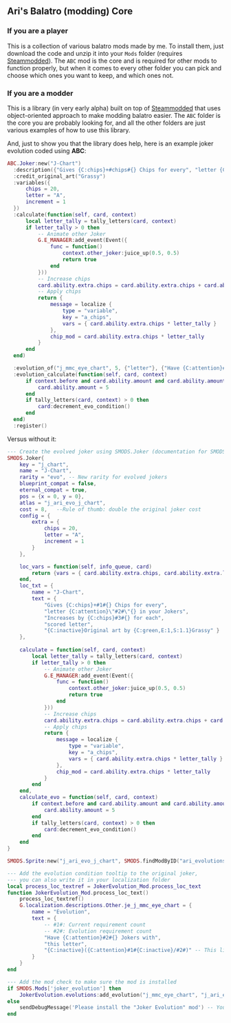 ## Ari's Balatro (modding) Core

### If you are a player
This is a collection of various balatro mods made by me. To install them, just download the code and unzip it into your `Mods` folder (requires [Steammodded](https://github.com/Steamodded/smods/wiki)). The `ABC` mod is the core and is required for other mods to function properly, but when it comes to every other folder you can pick and choose which ones you want to keep, and which ones not.

### If you are a modder
This is a library (in very early alpha) built on top of [Steammodded](https://github.com/Steamodded/smods/wiki) that uses object-oriented approach to make modding balatro easier. The `ABC` folder is the core you are probably looking for, and all the other folders are just various examples of how to use this library.

And, just to show you that the library does help, here is an example joker evolution coded using **ABC**:
```lua
ABC.Joker:new("J-Chart")
  :description({"Gives {C:chips}+#chips#{} Chips for every", "letter {C:attention}\"#letter#\"{} in your Jokers", "Increases by {C:chips}#increment#{} for each", "scored letter"})
  :credit_original_art("Grassy")
  :variables({
      chips = 20,
      letter = "A",
      increment = 1
  })
  :calculate(function(self, card, context)
      local letter_tally = tally_letters(card, context)
      if letter_tally > 0 then
          -- Animate other Joker
          G.E_MANAGER:add_event(Event({
              func = function()
                  context.other_joker:juice_up(0.5, 0.5)
                  return true
              end
          }))
          -- Increase chips
          card.ability.extra.chips = card.ability.extra.chips + card.ability.extra.increment * letter_tally
          -- Apply chips
          return {
              message = localize {
                  type = "variable",
                  key = "a_chips",
                  vars = { card.ability.extra.chips * letter_tally }
              },
              chip_mod = card.ability.extra.chips * letter_tally
          }
      end
  end)

  :evolution_of("j_mmc_eye_chart", 5, {"letter"}, {"Have {C:attention}#2#{} Jokers with", "this letter"})
  :evolution_calculate(function(self, card, context)
      if context.before and card.ability.amount and card.ability.amount > 0 then
          card.ability.amount = 5
      end
      if tally_letters(card, context) > 0 then
          card:decrement_evo_condition()
      end
  end)
  :register()
```
Versus without it:
```lua
--- Create the evolved joker using SMODS.Joker (documentation for SMODS.Joker available on the Steamodded wiki)
SMODS.Joker{
	key = "j_chart",
	name = "J-Chart",
	rarity = "evo", -- New rarity for evolved jokers
	blueprint_compat = false,
	eternal_compat = true,
	pos = {x = 0, y = 0},
	atlas = "j_ari_evo_j_chart",
	cost = 8,	--Rule of thumb: double the original joker cost
	config = {
		extra = {
			chips = 20,
			letter = "A",
			increment = 1
		}
	},

	loc_vars = function(self, info_queue, card)
		return {vars = { card.ability.extra.chips, card.ability.extra.letter, card.ability.extra.increment }}
	end,
	loc_txt = {
		name = "J-Chart",
		text = {
			"Gives {C:chips}+#1#{} Chips for every",
			"letter {C:attention}\"#2#\"{} in your Jokers",
			"Increases by {C:chips}#3#{} for each",
			"scored letter",
			"{C:inactive}Original art by {C:green,E:1,S:1.1}Grassy" }
	},
	
	calculate = function(self, card, context)
		local letter_tally = tally_letters(card, context)
		if letter_tally > 0 then
			-- Animate other Joker
			G.E_MANAGER:add_event(Event({
				func = function()
					context.other_joker:juice_up(0.5, 0.5)
					return true
				end
			}))
			-- Increase chips
			card.ability.extra.chips = card.ability.extra.chips + card.ability.extra.increment * letter_tally
			-- Apply chips
			return {
				message = localize {
					type = "variable",
					key = "a_chips",
					vars = { card.ability.extra.chips * letter_tally }
				},
				chip_mod = card.ability.extra.chips * letter_tally
			}
		end
	end,
	calculate_evo = function(self, card, context)
		if context.before and card.ability.amount and card.ability.amount > 0 then
			card.ability.amount = 5
		end
		if tally_letters(card, context) > 0 then
			card:decrement_evo_condition()
		end
	end
}

SMODS.Sprite:new("j_ari_evo_j_chart", SMODS.findModByID("ari_evolutions").path, "j_ari_evo_j_chart.png", 71, 95, "asset_atli"):register()

--- Add the evolution condition tooltip to the original joker,
--- you can also write it in your localization folder
local process_loc_textref = JokerEvolution_Mod.process_loc_text
function JokerEvolution_Mod.process_loc_text()
	process_loc_textref()
    G.localization.descriptions.Other.je_j_mmc_eye_chart = {
        name = "Evolution",
        text = {
			-- #1#: Current requirement count
			-- #2#: Evolution requirement count
			"Have {C:attention}#2#{} Jokers with", 
			"this letter",
			"{C:inactive}({C:attention}#1#{C:inactive}/#2#)" -- This line is important to keep track of the count
		}
    }
end

--- Add the mod check to make sure the mod is installed
if SMODS.Mods['joker_evolution'] then
    JokerEvolution.evolutions:add_evolution("j_mmc_eye_chart", "j_ari_evo_j_chart", 5, {'letter'})
else
	sendDebugMessage('Please install the "Joker Evolution" mod') -- You can also add the mod as a dependency in your mod header
end
```